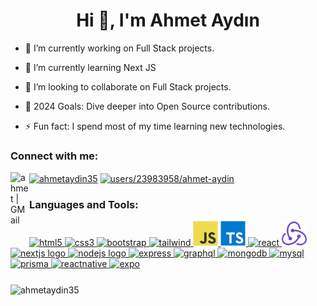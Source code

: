 <h1 align="center">Hi 👋, I'm Ahmet Aydın</h1>

- 🔭 I’m currently working on Full Stack projects.

- 🌱 I’m currently learning Next JS

- 👯 I’m looking to collaborate on Full Stack projects.

- 🥅 2024 Goals: Dive deeper into Open Source contributions.

- ⚡ Fun fact: I spend most of my time learning new technologies.
<h3 align="left">Connect with me:</h3>
<p align="left">
<a href="mailto:ahm3t35@gmail.com"><img align="left" alt="ahmet | GMail" width="30px" src="https://user-images.githubusercontent.com/75525090/159127016-3e4d9b5f-0478-4667-ab64-8a330d00bdae.png" />
  <a href="https://linkedin.com/in/ahmetaydin35" target="blank"><img align="center" src="https://raw.githubusercontent.com/rahuldkjain/github-profile-readme-generator/master/src/images/icons/Social/linked-in-alt.svg" alt="ahmetaydin35" height="30" width="40" /></a>
  <a href="https://stackoverflow.com/users/23983958/ahmet-aydin" target="blank"><img align="center" src="https://raw.githubusercontent.com/rahuldkjain/github-profile-readme-generator/master/src/images/icons/Social/stack-overflow.svg" alt="users/23983958/ahmet-aydin" height="30" width="40" /></a>

</p>


###
<h3 align="left">Languages and Tools:</h3>
<p align="left"> 
<a href="https://www.w3schools.com/html" target="_blank" rel="noreferrer"> <img src="https://cdn.jsdelivr.net/gh/devicons/devicon/icons/html5/html5-original.svg" alt="html5" width="40" height="40"/> </a> 
<a href="https://www.w3schools.com/css" target="_blank" rel="noreferrer"> <img src="https://cdn.jsdelivr.net/gh/devicons/devicon/icons/css3/css3-original.svg" alt="css3" width="40" height="40"/> </a> 
<a href="https://getbootstrap.com" target="_blank" rel="noreferrer"> <img src="https://cdn.jsdelivr.net/gh/devicons/devicon/icons/bootstrap/bootstrap-original.svg" alt="bootstrap" width="40" height="40"/> </a> 
<a href="https://tailwindcss.com" target="_blank" rel="noreferrer"> <img src="https://www.vectorlogo.zone/logos/tailwindcss/tailwindcss-icon.svg" alt="tailwind" width="40" height="40"/> </a> 
<a href="https://developer.mozilla.org/en-US/docs/Web/JavaScript" target="_blank" rel="noreferrer"> <img src="https://raw.githubusercontent.com/devicons/devicon/master/icons/javascript/javascript-original.svg" alt="javascript" width="40" height="40"/> </a> 
<a href="https://www.typescriptlang.org" target="_blank" rel="noreferrer"> <img src="https://raw.githubusercontent.com/devicons/devicon/master/icons/typescript/typescript-original.svg" alt="typescript" width="40" height="40"/> </a> 
<a href="https://reactjs.org" target="_blank" rel="noreferrer"> <img src="https://cdn.jsdelivr.net/gh/devicons/devicon/icons/react/react-original.svg" alt="react" width="40" height="40"/> </a> 
<a href="https://redux.js.org" target="_blank" rel="noreferrer"> <img src="https://raw.githubusercontent.com/devicons/devicon/master/icons/redux/redux-original.svg" alt="redux" width="40" height="40"/> </a> 
<a href="https://nextjs.org/" target="_blank" rel="noreferrer"> <img src="https://cdn.jsdelivr.net/gh/devicons/devicon/icons/nextjs/nextjs-original.svg" height="40" alt="nextjs logo"  /> </a>
<a href="https://nodejs.org" target="_blank" rel="noreferrer"> <img src="https://cdn.jsdelivr.net/gh/devicons/devicon/icons/nodejs/nodejs-original.svg" height="40" alt="nodejs logo"  /> </a> 
<a href="https://expressjs.com" target="_blank" rel="noreferrer"> <img src="https://cdn.jsdelivr.net/gh/devicons/devicon/icons/express/express-original.svg" alt="express" width="40" height="40"/> </a> 
<a href="https://graphql.org" target="_blank" rel="noreferrer"> <img src="https://www.vectorlogo.zone/logos/graphql/graphql-icon.svg" alt="graphql" width="40" height="40"/> </a>
<a href="https://www.mongodb.com/" target="_blank" rel="noreferrer"> <img src="https://cdn.jsdelivr.net/gh/devicons/devicon/icons/mongodb/mongodb-plain.svg" alt="mongodb" width="40" height="40"/> </a> 
<a href="https://www.mysql.com" target="_blank" rel="noreferrer"> <img src="https://cdn.jsdelivr.net/gh/devicons/devicon/icons/mysql/mysql-original.svg" alt="mysql" width="40" height="40"/> </a> 
<a href="https://www.prisma.io/" target="_blank" rel="noreferrer"> <img src="https://cdn.simpleicons.org/prisma/2D3748" alt="prisma" width="40" height="40"/> </a> 
<a href="https://reactnative.dev/" target="_blank" rel="noreferrer"> <img src="https://skillicons.dev/icons?i=react" alt="reactnative" width="40" height="40"/> </a>
<a href="https://expo.dev/" target="_blank" rel="noreferrer"> <img src="https://img.icons8.com/?size=256&id=hmieDPifBlBM&format=png" alt="expo" width="40" height="40"/> </a> </p>


###


<p><img align="center" src="https://streak-stats.demolab.com?user=ahmetaydin35&locale=en&mode=daily&theme=dark&hide_border=false&border_radius=4&order=3" alt="ahmetaydin35" /></p>



###
